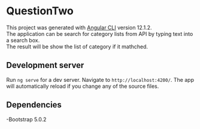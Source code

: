 # QuestionTwo

This project was generated with [Angular CLI](https://github.com/angular/angular-cli) version 12.1.2.<br>
The application can be search for category lists from API by typing text into a search box.<br>
The result will be show the list of category if it mathched.

## Development server

Run `ng serve` for a dev server. Navigate to `http://localhost:4200/`. The app will automatically reload if you change any of the source files.

## Dependencies

-Bootstrap 5.0.2
